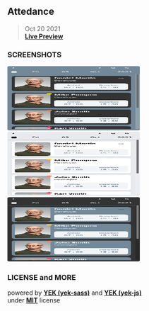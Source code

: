 ## Attedance

> Oct 20 2021\
> <a href="https://codepen.io/miko-github/full/{TARGET}" target="_blank"><strong>Live Preview</strong></a>

<!--
Hi there 👋,
if you like my `README.md`, don't worry, use them 🤗
i mean you can copy/paste them 😉
because i love ❤️ opensource, did you like it?
-->
<!-- [![Open Source Love][badge-open-source]][social-github] -->

### SCREENSHOTS

<img src="./screenshots/screenshot-2.png" title="{TITLE}" alt="attedance - miko-github - 2021" width="300" height="145" /> <img src="./screenshots/screenshot-1.png" title="{TITLE}" alt="attedance - mikoloism - 2021" width="300" height="145" /> <img src="./screenshots/screenshot-3.png" title="{TITLE}" alt="attedance - mikoloism - 2021" width="300" height="145" />

### LICENSE and MORE

powered by [<strong>YEK (yek-sass)</strong>](https://github.com/yek-org/yek-sass) and [<strong>YEK (yek-js)</strong>](https://github.com/yek-org/yek-js)\
under [<strong>MIT</strong>](./LICENSE) license
